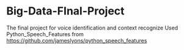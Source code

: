 # Big-Data-FInal-Project
The final project for voice identification and context recognize
Used Python_Speech_Features from https://github.com/jameslyons/python_speech_features
